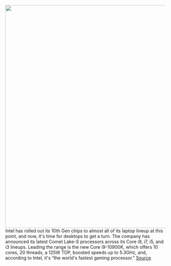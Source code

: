 <img src='https://cdn.vox-cdn.com/uploads/chorus_asset/file/11490453/a-01.0.png' width='700px' /><br/>
Intel has rolled out its 10th Gen chips to almost all of its laptop lineup at this point, and now, it's time for desktops to get a turn. The company has announced its latest Comet Lake-S processors across its Core i9, i7, i5, and i3 lineups. Leading the range is the new Core i9-10900K, which offers 10 cores, 20 threads, a 125W TDP, boosted speeds up to 5.3GHz, and, according to Intel, it's “the world's fastest gaming processor.”
<a href='https://www.theverge.com/circuitbreaker/2020/4/30/21242512/intel-10th-gen-desktop-lineup-offers-gaming-processor-speed'> Source <a/>